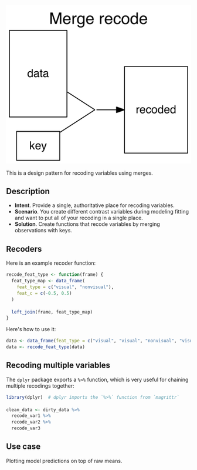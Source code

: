 ![Merge recode](design-patterns/merge-recode/merge-recode.png)

This is a design pattern for recoding variables using merges.

## Description

* **Intent**. Provide a single, authoritative place for recoding variables.
* **Scenario**. You create different contrast variables during modeling fitting and want to put all of your recoding in a single place.
* **Solution**. Create functions that recode variables by merging observations with keys.

## Recoders

Here is an example recoder function:

```R
recode_feat_type <- function(frame) {
  feat_type_map <- data_frame(
    feat_type = c("visual", "nonvisual"),
    feat_c = c(-0.5, 0.5)
  )

  left_join(frame, feat_type_map)
}
```

Here's how to use it:

```R
data <- data_frame(feat_type = c("visual", "visual", "nonvisual", "visual"))
data <- recode_feat_type(data)
```

## Recoding multiple variables

The `dplyr` package exports a `%>%` function, which is very useful for chaining multiple recodings together:

```R
library(dplyr)  # dplyr imports the `%>%` function from `magrittr`

clean_data <- dirty_data %>%
  recode_var1 %>%
  recode_var2 %>%
  recode_var3
```

## Use case

Plotting model predictions on top of raw means.
